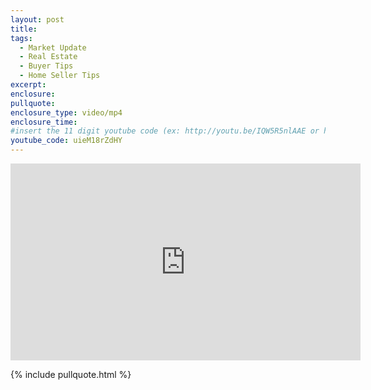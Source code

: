 ```yaml
---
layout: post
title:
tags:
  - Market Update
  - Real Estate
  - Buyer Tips
  - Home Seller Tips
excerpt:
enclosure:
pullquote:
enclosure_type: video/mp4
enclosure_time:
#insert the 11 digit youtube code (ex: http://youtu.be/IQW5R5nlAAE or https://www.youtube.com/watch?v=uieM18rZdHY = uieM18rZdHY)
youtube_code: uieM18rZdHY
---
```

<iframe width="560" height="315" src="https://www.youtube.com/embed/{{post.youtube_code}}" frameborder="0" allowfullscreen></iframe>

{% include pullquote.html %}
